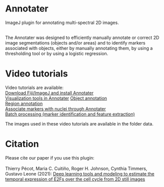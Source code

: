 # Annotater
ImageJ plugin for annotating multi-spectral 2D images.

<br />
The Annotater was designed to efficiently manually annotate or correct 2D image segmentations (objects and/or areas) and to identify markers associated with objects, either by manually annotating them, by using a thresholding tool or by using a logistic regression.<br />

# Video tutorials
Video tutorials are available:<br>
[Download Fiji/ImageJ and install Annotater](https://youtu.be/dwRcHlkcHlI)<br />
[Visualization tools in Annotater](https://youtu.be/CnHBP-PfHCE)
[Object annotation](https://youtu.be/8r9kXktrU18)<br />
[Region annotation](https://youtu.be/JGPAz1Lrh3k)<br />
[Associate markers with nuclei through Annotater](https://youtu.be/fMliJoXyWbI)<br />
[Batch processing (marker identification and feature extraction)](https://youtu.be/tR-lcomwzyM)<br />

The images used in these video tutorials are available in the folder data.

# Citation
Please cite our paper if you use this plugin: <br> <br>
Thierry Pécot, Maria C. Cuitiño, Roger H. Johnson, Cynthia Timmers, Gustavo Leone (2021): [Deep learning tools and modeling to estimate the temporal expression of E2Fs over the cell cycle from 2D still images](https://www.biorxiv.org/content/10.1101/2021.03.01.433386v1)

